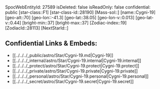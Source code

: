 ﻿---
location: [38.05,41.3,70]
type: Star
tags:
- astro/Star

---
SpocWebEntityId: 27589
isDeleted: false
isReadOnly: false
confidential: public
[star-class::F1]
[star-class-id::28190]
[Mass-sol::]
[name::Cygni-19]
[geo-alt::70]
[geo-lon::-41.3]
[geo-lat::38.05]
[geo-lon-v::0.013]
[geo-lat-v::0.44]
[bright-min::37]
[bright-max::37]
[Zodiac-index::19]
[ZodiacId::28113]
[NextStarId::]



## Confidential Links & Embeds: 
- [[../../../_public/astro/Star/Cygni-19.md|Cygni-19]] 
- [[../../../_internal/astro/Star/Cygni-19.internal|Cygni-19.internal]] 
- [[../../../_protect/astro/Star/Cygni-19.protect|Cygni-19.protect]] 
- [[../../../_private/astro/Star/Cygni-19.private|Cygni-19.private]] 
- [[../../../_personal/astro/Star/Cygni-19.personal|Cygni-19.personal]] 
- [[../../../_secret/astro/Star/Cygni-19.secret|Cygni-19.secret]]

